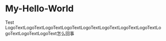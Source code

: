 # My-Hello-World
Test
LogoTextLogoTextLogoTextLogoTextLogoTextLogoTextLogoTextLogoTextLogoTextLogoTextLogoText怎么回事
